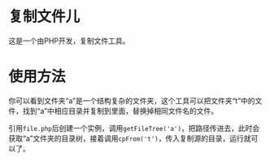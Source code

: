 # 复制文件儿
这是一个由PHP开发，复制文件工具。

# 使用方法
你可以看到文件夹“a”是一个结构复杂的文件夹，这个工具可以把文件夹“t”中的文件，找到“a”中相应目录并复制到里面，替换掉相同文件名的文件。

引用`file.php`后创建一个实例，调用`getFileTree('a')`，把路径传进去，此时会获取“a”文件夹的目录树，接着调用`cpFrom('t')`，传入复制源的目录，运行就可以了。
